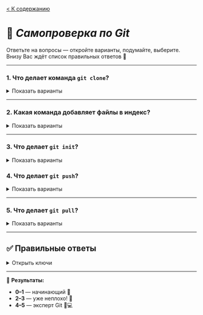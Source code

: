 
[< К содержанию](readme.md) 



# 🧠 *Самопроверка по Git*

Ответьте на вопросы — откройте варианты, подумайте, выберите. Внизу Вас ждёт список правильных ответов 🔑

---

### 1. Что делает команда `git clone`?

<details>
<summary>Показать варианты</summary>

- A) Создаёт новую ветку  
- B) Отправляет изменения на GitHub  
- C) Копирует удалённый репозиторий  
- D) Создаёт коммит

</details>

---

### 2. Какая команда добавляет файлы в индекс?

<details>
<summary>Показать варианты</summary>

- A) `git commit`  
- B) `git push`  
- C) `git add`  
- D) `git init`

</details>

---

### 3. Что делает `git init`?

<details>
<summary>Показать варианты</summary>

- A) Загружает удалённый репозиторий  
- B) Объединяет ветки  
- C) Создаёт коммит  
- D) Инициализирует новый репозиторий

</details>







### 4. Что делает `git push`?

<details>
<summary>Показать варианты</summary>

- A) Отправляет изменения в удалённый репозиторий  
- B) Сохраняет файлы в staging area  
- C) Загружает ветку с GitHub  
- D) Создаёт новую ветку

</details>

---

### 5. Что делает `git pull`?

<details>
<summary>Показать варианты</summary>

- A) Сравнивает два коммита  
- B) Загружает и сливает изменения из удалённого репозитория  
- C) Создаёт новый коммит  
- D) Отменяет последние изменения

</details>

---


## ✅ Правильные ответы

<details>
<summary>Открыть ключи</summary>

1. C) Копирует удалённый репозиторий  
2. C) `git add`  
3. D) Инициализирует новый репозиторий  
4. A) Отправляет изменения в удалённый репозиторий  
5. B) Загружает и сливает изменения  


</details>

---

🎯 **Результаты:**

- **0–1** — начинающий 🐣  
- **2–3** — уже неплохо! 🚀  
- **4–5** — эксперт Git 🧠💻  


